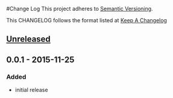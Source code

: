 #Change Log
This project adheres to [Semantic Versioning](http://semver.org/).

This CHANGELOG follows the format listed at [Keep A Changelog](http://keepachangelog.com/)

## [Unreleased]

## 0.0.1 - 2015-11-25
### Added
- initial release

[Unreleased]: https://github.com/sensu-plugins/sensu-plugins-freeradius/compare/0.0.1...HEAD
